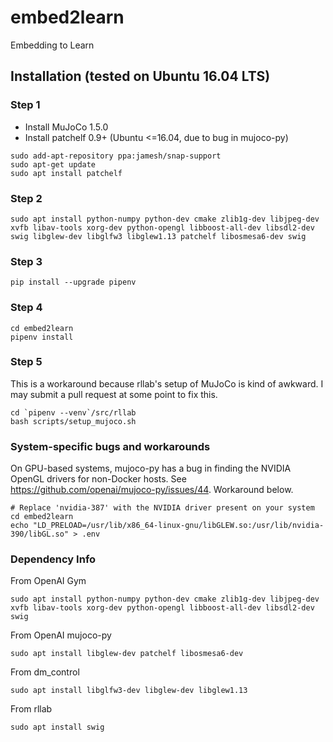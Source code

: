 # embed2learn
Embedding to Learn

## Installation (tested on Ubuntu 16.04 LTS)

### Step 1
* Install MuJoCo 1.5.0
* Install patchelf 0.9+ (Ubuntu <=16.04, due to bug in mujoco-py)
 ```shell
 sudo add-apt-repository ppa:jamesh/snap-support
 sudo apt-get update
 sudo apt install patchelf
 ```

### Step 2
```shell
sudo apt install python-numpy python-dev cmake zlib1g-dev libjpeg-dev xvfb libav-tools xorg-dev python-opengl libboost-all-dev libsdl2-dev swig libglew-dev libglfw3 libglew1.13 patchelf libosmesa6-dev swig
```

### Step 3
```shell
pip install --upgrade pipenv
```

### Step 4
```shell
cd embed2learn
pipenv install
```

### Step 5
This is a workaround because rllab's setup of MuJoCo is kind of awkward. I may submit a pull request at some point to fix this.
```shell
cd `pipenv --venv`/src/rllab
bash scripts/setup_mujoco.sh
```

### System-specific bugs and workarounds
On GPU-based systems, mujoco-py has a bug in finding the NVIDIA OpenGL drivers for non-Docker hosts. See https://github.com/openai/mujoco-py/issues/44. Workaround below.
```shell
# Replace 'nvidia-387' with the NVIDIA driver present on your system
cd embed2learn
echo "LD_PRELOAD=/usr/lib/x86_64-linux-gnu/libGLEW.so:/usr/lib/nvidia-390/libGL.so" > .env
```

### Dependency Info
From OpenAI Gym
```shell
sudo apt install python-numpy python-dev cmake zlib1g-dev libjpeg-dev xvfb libav-tools xorg-dev python-opengl libboost-all-dev libsdl2-dev swig
```
From OpenAI mujoco-py
```shell
sudo apt install libglew-dev patchelf libosmesa6-dev
```
From dm_control
```shell
sudo apt install libglfw3-dev libglew-dev libglew1.13
```

From rllab
```shell
sudo apt install swig
```

